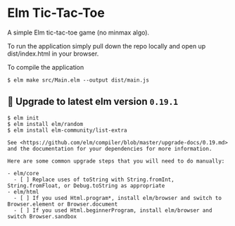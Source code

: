 # Elm Tic-Tac-Toe
A simple Elm tic-tac-toe game (no minmax algo).

To run the application simply pull down the repo locally and open up dist/index.html in your browser.

To compile the application

```
$ elm make src/Main.elm --output dist/main.js
```

## :bookmark: Upgrade to latest elm version `0.19.1`

```
$ elm init
$ elm install elm/random 
$ elm install elm-community/list-extra
```

```
See <https://github.com/elm/compiler/blob/master/upgrade-docs/0.19.md>
and the documentation for your dependencies for more information.

Here are some common upgrade steps that you will need to do manually:

- elm/core
  - [ ] Replace uses of toString with String.fromInt, String.fromFloat, or Debug.toString as appropriate
- elm/html
  - [ ] If you used Html.program*, install elm/browser and switch to Browser.element or Browser.document
  - [ ] If you used Html.beginnerProgram, install elm/browser and switch Browser.sandbox
```

